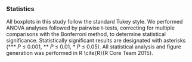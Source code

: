 ### Statistics

All boxplots in this study follow the standard Tukey style. We performed ANOVA analyses followed by pairwise t-tests, correcting for multiple comparisons with the Bonferroni method, to determine statistical significance. Statistically significant results are designated with asterisks (*** _P_ ≤ 0.001, ** _P_ ≤ 0.01, * _P_ ≤ 0.05). All statistical analysis and figure generation was performed in R \cite{R}{R Core Team 2015}.
